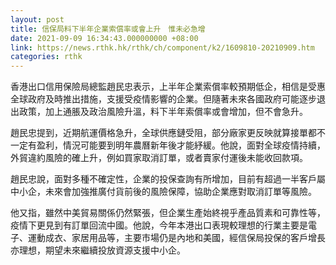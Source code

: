 ```yaml
---
layout: post
title: 信保局料下半年企業索償率或會上升　惟未必急增
date: 2021-09-09 16:34:43.000000000 +08:00
link: https://news.rthk.hk/rthk/ch/component/k2/1609810-20210909.htm
categories: rthk
---
```


香港出口信用保險局總監趙民忠表示，上半年企業索償率較預期低企，相信是受惠全球政府及時推出措施，支援受疫情影響的企業。但隨著未來各國政府可能逐步退出政策，加上通脹及政治風險升溫，料下半年索償率或會增加，但不會急升。

趙民忠提到，近期航運價格急升，全球供應鏈受阻，部分廠家更反映就算接單都不一定有盈利，情況可能要到明年農曆新年後才能紓緩。他說，面對全球疫情持續，外貿違約風險的確上升，例如買家取消訂單，或者賣家付運後未能收回款項。

趙民忠說，面對多種不確定性，企業的投保查詢有所增加，目前有超過一半客戶屬中小企，未來會加強推廣付貨前後的風險保障，協助企業應對取消訂單等風險。

他又指，雖然中美貿易關係仍然緊張，但企業生產始終視乎產品質素和可靠性等，疫情下更見到有訂單回流中國。他說，今年本港出口表現較理想的行業主要是電子、運動成衣、家居用品等，主要市場仍是內地和美國，經信保局投保的客戶增長亦理想，期望未來繼續投放資源支援中小企。

